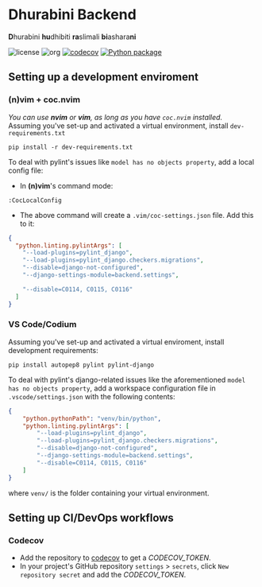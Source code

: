 # Dhurabini Backend
**D**hurabini **hu**dhibiti **ra**slimali **bi**ashara**ni**  
  
![license](https://img.shields.io/badge/license-AGPL%203.0%20or%20later-blue)
![org](https://img.shields.io/badge/org-c3n7-blueviolet)
[![codecov](https://codecov.io/gh/c3n7/dhurabini-backend/branch/main/graph/badge.svg?token=T2V1V4CVKU)](https://codecov.io/gh/c3n7/dhurabini-backend)
[![Python package](https://github.com/c3n7/dhurabini-backend/actions/workflows/main.yml/badge.svg)](https://github.com/c3n7/dhurabini-backend/actions/workflows/main.yml)

## Setting up a development enviroment
### (n)vim + coc.nvim
_You can use **nvim** or **vim**, as long as you have `coc.nvim` installed._  
Assuming you've set-up and activated a virtual environment, install `dev-requirements.txt`
```shell
pip install -r dev-requirements.txt
```
To deal with pylint's issues like `model has no objects property`, add a local config file:
  - In **(n)vim**'s command mode:  
  ```shell
  :CocLocalConfig
  ```
  - The above command will create a `.vim/coc-settings.json` file. Add this to it:
  ```json
  {
    "python.linting.pylintArgs": [
      "--load-plugins=pylint_django",
      "--load-plugins=pylint_django.checkers.migrations",
      "--disable=django-not-configured",
      "--django-settings-module=backend.settings",

      "--disable=C0114, C0115, C0116"
    ]
  }
  ```

### VS Code/Codium
Assuming you've set-up and activated a virtual enviroment, install development requirements:
```shell
pip install autopep8 pylint pylint-django
```
To deal with pylint's django-related issues like the aforementioned `model has no objects property`, add a workspace configuration file in `.vscode/settings.json` with the following contents:
```json
{
    "python.pythonPath": "venv/bin/python",
    "python.linting.pylintArgs": [
        "--load-plugins=pylint_django",
        "--load-plugins=pylint_django.checkers.migrations",
        "--disable=django-not-configured",
        "--django-settings-module=backend.settings",
        "--disable=C0114, C0115, C0116"
    ]
}
```
where `venv/` is the folder containing your virtual environment.


## Setting up CI/DevOps workflows
### Codecov
- Add the repository to [codecov](https://codecov.io) to get a _CODECOV_TOKEN_.
- In your project's GitHub repository `settings` > `secrets`, click `New repository secret` and add the _CODECOV_TOKEN_.

